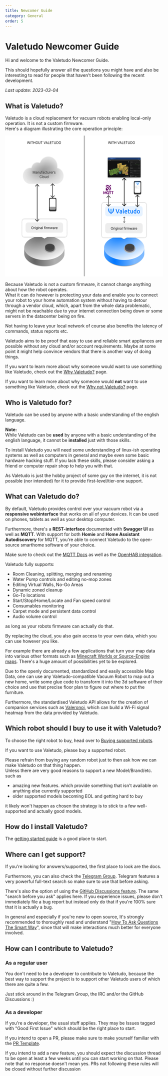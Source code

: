 ```yaml
---
title: Newcomer Guide
category: General
order: 5
---
```


# Valetudo Newcomer Guide

Hi and welcome to the Valetudo Newcomer Guide.

This should hopefully answer all the questions you might have and also be interesting to read for people that haven't been following the recent development.

_Last update: 2023-03-04_


## What is Valetudo?

Valetudo is a cloud replacement for vacuum robots enabling local-only operation. It is not a custom firmware.<br/>
Here's a diagram illustrating the core operation principle:

[<img src="./img/operation_principle.png" height=450>](./img/operation_principle.png)

Because Valetudo is not a custom firmware, it cannot change anything about how the robot operates.<br/>
What it can do however is protecting your data and enable you to connect your robot
to your home automation system without having to detour through a vendor cloud, which,
apart from the whole data problematic, might not be reachable due to your internet connection
being down or some servers in the datacenter being on fire.

Not having to leave your local network of course also benefits the latency of commands, status reports etc.

Valetudo aims to be proof that easy to use and reliable smart appliances are possible without any cloud and/or account requirements.
Maybe at some point it might help convince vendors that there is another way of doing things.

If you want to learn more about why someone would want to use something like Valetudo, check out the [Why Valetudo?](https://valetudo.cloud/pages/general/why-valetudo.html) page.

If you want to learn more about why someone would **not** want to use something like Valetudo, check out the [Why not Valetudo?](https://valetudo.cloud/pages/general/why-not-valetudo.html) page.

## Who is Valetudo for?

Valetudo can be used by anyone with a basic understanding of the english language.

**Note:**<br/>
While Valetudo can be **used** by anyone with a basic understanding of the english language, it cannot be **installed**
just with those skills.

To install Valetudo you will need some understanding of linux-ish operating systems as well as computers in general
and maybe even some basic hardware hacking stuff.
If you lack these skills, please consider asking a friend or computer repair shop to help you with that.

As Valetudo is just the hobby project of some guy on the internet, it is not possible (nor intended) for it to provide
first-level/tier-one support.

## What can Valetudo do?

By default, Valetudo provides control over your vacuum robot via a **responsive webinterface** that works on all of your devices.
It can be used on phones, tablets as well as your desktop computer.

Furthermore, there's a **REST-interface** documented with **Swagger UI** as well as **MQTT**.
With support for both **Homie** and **Home Assistant Autodiscovery** for MQTT, you're able to connect Valetudo to
the open-source smarthome software of your choice.

Make sure to check out the [MQTT Docs](https://valetudo.cloud/pages/integrations/mqtt.html) as well as the
[OpenHAB integration](https://valetudo.cloud/pages/integrations/openhab-integration.html).

Valetudo fully supports:

- Room Cleaning, splitting, merging and renaming
- Water Pump controls and editing no-mop zones
- Editing Virtual Walls, No-Go Areas
- Dynamic zoned cleanup
- Go-To locations
- Start/Stop/Home/Locate and Fan speed control
- Consumables monitoring
- Carpet mode and persistent data control
- Audio volume control

as long as your robots firmware can actually do that.

By replacing the cloud, you also gain access to your own data, which you can use however you like.

For example there are already a few applications that turn your map data into various other formats such as [Minecraft Worlds
or Source-Engine maps](https://valetudo.cloud/pages/companion_apps/fun_games.html). There's a huge amount of possibilities yet to be explored.

Due to the openly documented, standardized and easily accessible Map Data, one can use any Valetudo-compatible Vacuum Robot to map out
a new home, write some glue code to transform it into the 3d software of their choice and use that precise floor plan to
figure out where to put the furniture.

Furthermore, the standardised Valetudo API allows for the creation of companion services such as [Valeronoi](https://github.com/ccoors/Valeronoi),
which can build a Wi-Fi signal heatmap from the data provided by Valetudo.


## Which robot should I buy to use it with Valetudo?

To choose the right robot to buy, head over to [Buying supported robots](https://valetudo.cloud/pages/general/buying-supported-robots.html).

If you want to use Valetudo, please buy a supported robot.

Please refrain from buying any random robot just to then ask how we can make Valetudo on that thing happen.<br/>
Unless there are very good reasons to support a new Model/Brand/etc. such as
- amazing new features. which provide something that isn't available on anything else currently supported
- older supported models becoming EOL and getting hard to buy

it likely won't happen as chosen the strategy is to stick to a few well-supported and actually good models.

## How do I install Valetudo?

The [getting started guide](https://valetudo.cloud/pages/general/getting-started.html) is a good place to start.

## Where can I get support?

If you're looking for answers/supported, the first place to look are the docs.

Furthermore, you can also check the [Telegram Group](https://t.me/+zXeyaM-gt71jZGEy).
Telegram features a very powerful full-text search so make sure to use that before asking.

There's also the option of using the [GitHub Discussions feature](https://github.com/Hypfer/Valetudo/discussions/categories/q-a-support).
The same "search before you ask" applies here.
If you experience issues, please don't immediately file a bug report but instead only do that if you're 100% sure that it is actually a bug.

In general and especially if you're new to open source, It's strongly recommended to thoroughly read and understand
"[How To Ask Questions The Smart Way](http://www.catb.org/~esr/faqs/smart-questions)", since that will make interactions much better for everyone involved.

## How can I contribute to Valetudo?

### As a regular user

You don't need to be a developer to contribute to Valetudo, because the best way to support the project is to support other Valetudo users of which there are quite a few.

Just stick around in the Telegram Group, the IRC and/or the GitHub Discussions :)

### As a developer

If you're a developer, the usual stuff applies.
They may be Issues tagged with "Good First Issue" which should be the right place to start.

If you intend to open a PR, please make sure to make yourself familiar with the [PR Template](https://raw.githubusercontent.com/Hypfer/Valetudo/master/.github/PULL_REQUEST_TEMPLATE.md).

If you intend to add a new feature, you should expect the discussion thread to be open at least a few weeks until you can start working on that.
Please note that no response doesn't mean yes. PRs not following these rules will be closed without further discussion
